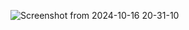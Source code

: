 ![Screenshot from 2024-10-16 20-31-10](https://github.com/user-attachments/assets/495ea70b-74c9-4371-913f-f8f03b69a5ad)
